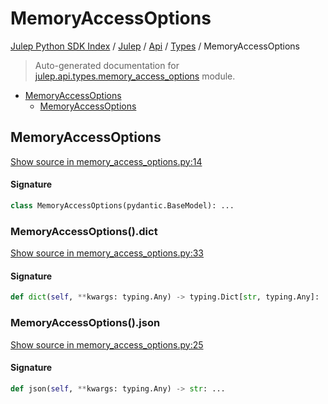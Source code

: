 # MemoryAccessOptions

[Julep Python SDK Index](../../../README.md#julep-python-sdk-index) / [Julep](../../index.md#julep) / [Api](../index.md#api) / [Types](./index.md#types) / MemoryAccessOptions

> Auto-generated documentation for [julep.api.types.memory_access_options](../../../../../../../julep/api/types/memory_access_options.py) module.

- [MemoryAccessOptions](#memoryaccessoptions)
  - [MemoryAccessOptions](#memoryaccessoptions-1)

## MemoryAccessOptions

[Show source in memory_access_options.py:14](../../../../../../../julep/api/types/memory_access_options.py#L14)

#### Signature

```python
class MemoryAccessOptions(pydantic.BaseModel): ...
```

### MemoryAccessOptions().dict

[Show source in memory_access_options.py:33](../../../../../../../julep/api/types/memory_access_options.py#L33)

#### Signature

```python
def dict(self, **kwargs: typing.Any) -> typing.Dict[str, typing.Any]: ...
```

### MemoryAccessOptions().json

[Show source in memory_access_options.py:25](../../../../../../../julep/api/types/memory_access_options.py#L25)

#### Signature

```python
def json(self, **kwargs: typing.Any) -> str: ...
```
